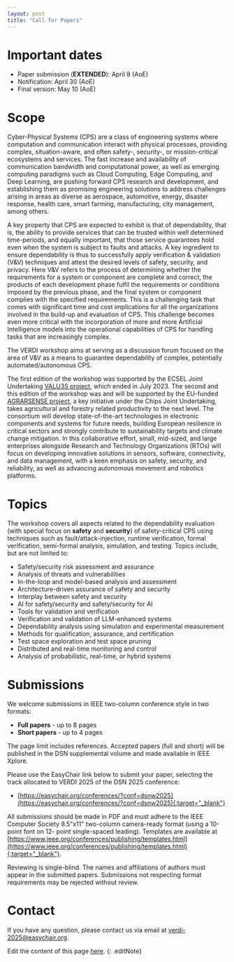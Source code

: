 ```yaml
---
layout: post
title: "Call for Papers"
---
```




# Important dates

  - Paper submission (__EXTENDED__): April 8 (AoE)
  - Notification: April 30 (AoE)
  - Final version: May 10 (AoE)


<!-- # Invited Speakers

  - ...
 -->

# Scope

Cyber-Physical Systems (CPS) are a class of engineering systems where computation and communication interact with physical processes, providing complex, situation-aware, and often safety-, security-, or mission-critical ecosystems and services. The fast increase and availability of communication bandwidth and computational power, as well as emerging computing paradigms such as Cloud Computing, Edge Computing, and Deep Learning, are pushing forward CPS research and development, and establishing them as promising engineering solutions to address challenges arising in areas as diverse as aerospace, automotive, energy, disaster response, health care, smart farming, manufacturing, city management, among others.

A key property that CPS are expected to exhibit is that of dependability, that is, the ability to provide services that can be trusted within well determined time-periods, and equally important, that those service guarantees hold even when the system is subject to faults and attacks. A key ingredient to ensure dependability is thus to successfully apply verification & validation (V&V) techniques and attest the desired levels of safety, security, and privacy. Here V&V refers to the process of determining whether the requirements for a system or component are complete and correct, the products of each development phase fulfil the requirements or conditions imposed by the previous phase, and the final system or component complies with the specified requirements.  This is a challenging task that comes with significant time and cost implications for all the organizations involved in the build-up and evaluation of CPS. This challenge becomes even more critical with the incorporation of more and more Artificial Intelligence models into the operational capabilities of CPS for handling tasks that are increasingly complex.

The VERDI workshop aims at serving as a discussion forum focused on the area of V&V as a means to guarantee dependability of complex, potentially automated/autonomous CPS. 

The first edition of the workshop was supported by the ECSEL Joint Undertaking [VALU3S project](https://valu3s.eu/), which ended in July 2023. The second and this edition of the workshop was and will be supported by the EU-funded [AGRARSENSE project](https://www.agrarsense.eu/), a key initiative under the Chips Joint Undertaking, takes agricultural and forestry related productivity to the next level. The consortium will develop state-of-the-art technologies in electronic components and systems for future needs, building European resilience in critical sectors and strongly contribute to sustainability targets and climate change mitigation. In this collaborative effort, small, mid-sized, and large enterprises alongside Research and Technology Organizations (RTOs) will focus on developing innovative solutions in sensors, software, connectivity, and data management, with a keen emphasis on safety, security, and reliability, as well as advancing autonomous movement and robotics platforms.


# Topics

The workshop covers all aspects related to the dependability evaluation (with special focus on __safety__ and __security__) of safety-critical CPS using techniques such as fault/attack-injection, runtime verification, formal verification, semi-formal analysis, simulation, and testing. Topics include, but are not limited to:

 - Safety/security risk assessment and assurance 
 - Analysis of threats and vulnerabilities 
 - In-the-loop and model-based analysis and assessment 
 - Architecture-driven assurance of safety and security 
 - Interplay between safety and security 
 - AI for safety/security and safety/security for AI 
 - Tools for validation and verification 
 - Verification and validation of LLM-enhanced systems 
 - Dependability analysis using simulation and experimental measurement 
 - Methods for qualification, assurance, and certification 
 - Test space exploration and test space pruning 
 - Distributed and real-time monitoring and control 
 - Analysis of probabilistic, real-time, or hybrid systems 


# Submissions

We welcome submissions in IEEE two-column conference style in two formats:

  - __Full papers__ - up to 8 pages
  - __Short papers__ - up to 4 pages

The page limit includes references. 
Accepted papers (full and short) will be
published in the DSN supplemental volume and made
available in IEEE Xplore.

<!-- Accepted papers from both categories will be published by ..., in the ... series.  -->
<!-- The page limit excludes references and appendices. -->
<!-- Papers should
be prepared in LaTeX, adhering to the ... format and Guidelines. For
further information please visit ...
 -->

<!-- More information on how to submit will be made available soon. -->


Please use the EasyChair link below to submit your paper, selecting the track allocated to VERDI 2025 of the DSN 2025 conference:
  
- [https://easychair.org/conferences/?conf=dsnw2025](https://easychair.org/conferences/?conf=dsnw2025){:target="_blank"}

All submissions should be made in PDF and must adhere to the IEEE Computer Society 8.5"x11" two-column camera-ready format (using a 10-point font on 12- point single-spaced leading). Templates are available at [https://www.ieee.org/conferences/publishing/templates.html](https://www.ieee.org/conferences/publishing/templates.html){:target="_blank"}.

Reviewing is single-blind. The names and affiliations of authors must appear in the submitted papers. Submissions not respecting format requirements may be rejected without review.


# Contact

If you have any question, please contact us via email at [verdi-2025@easychair.org](mailto:verdi-2025@easychair.org).


<!-- All submissions in categories __A__ and __B__ must be original, unpublished,
and not submitted concurrently for publication elsewhere...
 -->


Edit the content of this page [here](https://github.com/verdi-workshop/2025/blob/main/call-for-papers/index.md).
{: .editNote}
